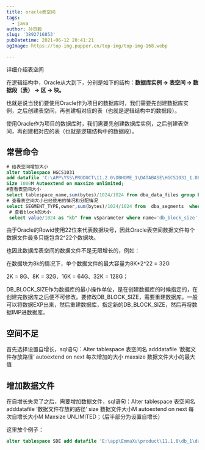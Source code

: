 ```yaml
---
title: oracle表空间
tags:
  - java
author: 孙贺毅
slug: '3892716853'
pubDatetime: 2021-06-12 20:41:21
ogImage: https://top-img.pupper.cn/top-img/top-img-168.webp

---
```


详细介绍表空间

<!-- more -->

在逻辑结构中，Oracle从大到下，分别是如下的结构：**数据库实例 -> 表空间 -> 数据段（表） -> 区 -> 块。**

也就是说当我们要使用Oracle作为项目的数据库时，我们需要先创建数据库实例，之后创建表空间，再创建相对应的表（也就是逻辑结构中的数据段）。

使用Oracle作为项目的数据库时，我们需要先创建数据库实例，之后创建表空间，再创建相对应的表（也就是逻辑结构中的数据段）。

## 常营命令

```sql
# 给表空间增加大小
alter tablespace HGCS1031 
add datafile 'C:\APP\YSS\PRODUCT\11.2.0\DBHOME_1\DATABASE\HGCS1031_1.DBF'
Size 1000M Autoextend on maxsize unlimited; 
#查看表空间大小
select tablespace_name,sum(bytes)/1024/1024 from dba_data_files group by tablespace_name;
# 查看表空间大小已经使用的情况和分配情况
select SEGMENT_TYPE,owner,sum(bytes)/1024/1024 from  dba_segments  where tablespace_name='XITONG' group by segment_type,owner;
 # 查看block的大小
 select value/1024 as "kb" from v$parameter where name='db_block_size'; 
```

由于Oracle的Rowid使用22位来代表数据块号，因此Oracle表空间数据文件每个数据文件最多只能包含2^22个数据块。

也因此数据库表空间的数据文件不是无限增长的，例如：

在数据块为8k的情况下，单个数据文件的最大容量为8K*2^22 = 32G

2K = 8G、8K = 32G、16K = 64G、32K = 128G；

DB_BLOCK_SIZE作为数据库的最小操作单位，是在创建数据库的时候指定的，在创建完数据库之后便不可修改。要修改DB_BLOCK_SIZE，需要重建数据库。一般可以将数据EXP出来，然后重建数据库，指定新的DB_BLOCK_SIZE，然后再将数据IMP进数据库。

## 空间不足

首先选择设置自增长，sql语句：Alter tablespace 表空间名 adddatafile ‘数据文件存放路径‘ autoextend on next 每次增加的大小 maxsize 数据文件大小的最大值

## 增加数据文件

在自增长失灵了之后，需要增加数据文件，sql语句：Alter tablespace 表空间名 adddatafile ‘数据文件存放的路径’ size 数据文件大小M autoextend on next 每次自增长大小M Maxsize UNLIMITED；（后半部分为设置自增长）

这里放个例子：

```sql
alter tablespace SDE add datafile 'E:\app\EmmaXu\product\11.1.0\db_1\database\SDE_1.dbf' size 400Mautoextend off
```

